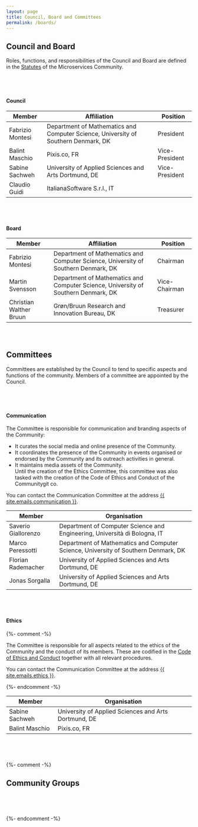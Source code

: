 ```yaml
---
layout: page
title: Council, Board and Committees
permalink: /boards/
---
```

<style>
  .ptb { margin-bottom:75px; }
</style>

<section>
<div class="container">
<div class="section-title" markdown="1">
<h2>Council and Board</h2>
</div>
<p class="ptb">Roles, functions, and responsibilities of the Council and Board are defined in the <a href="/statutes/">Statutes</a> of the Microservices Community.</p>


<h4>Council</h4>
<table class="table text-left ptb">
  <thead>
    <tr>
      <th scope="col">Member</th>
      <th scope="col">Affiliation</th>
      <th scope="col">Position</th>
    </tr>
  </thead>
  <tbody>
    <tr>
      <td>Fabrizio Montesi</td>
      <td>Department of Mathematics and Computer Science, University of Southern Denmark, DK</td>
      <td>President</td>
    </tr>
    <tr>
      <td>Balint Maschio</td>
      <td>Pixis.co, FR</td>
      <td>Vice-President</td>
    </tr>
    <tr>
      <td>Sabine Sachweh</td>
      <td>University of Applied Sciences and Arts Dortmund, DE</td>
      <td>Vice-President</td>
    </tr>
    <tr>
      <td>Claudio Guidi</td>
      <td>ItalianaSoftware S.r.l., IT</td>
      <td></td>
    </tr>
  </tbody>
</table>

<h4>Board</h4>
<table class="table text-left ptb">
  <thead>
    <tr>
      <th scope="col">Member</th>
      <th scope="col">Affiliation</th>
      <th scope="col">Position</th>
    </tr>
  </thead>
  <tbody>
    <tr>
      <td>Fabrizio Montesi</td>
      <td>Department of Mathematics and Computer Science, University of Southern Denmark, DK</td>
      <td>Chairman</td>
    </tr>
    <tr>
      <td>Martin Svensson</td>
      <td>Department of Mathematics and Computer Science, University of Southern Denmark, DK</td>
      <td>Vice-Chairman</td>
    </tr>
    <tr>
      <td>Christian Walther Bruun</td>
      <td>Grøn/Bruun Research and Innovation Bureau, DK</td>
      <td>Treasurer</td>
    </tr>
  </tbody>
</table>

</div>
</section>

<section>
<div class="container">
<div class="section-title" markdown="1">
<h2>Committees</h2>
</div>
<p class="ptb">Committees are established by the Council to tend to specific aspects and functions of the community. Members of a committee are appointed by the Council.</p>

<h4>Communication</h4>

<p>
The Committee is responsible for communication and branding aspects of the Community:
<ul>
<li>It curates the social media and online presence of the Community.</li>
<li>It coordinates the presence of the Community in events organised or endorsed by the Community and its outreach activities in general.</li>
<li>It maintains media assets of the Community.</li>
Until the creation of the Ethics Committee, this committee was also tasked with the creation of the Code of Ethics and Conduct of the Communitygit co. 
</ul>
</p>

<p>
You can contact the Communication Committee at the address <a href="mailto:{{ site.emails.communication }}?subject=Inquiry to the Communication Group of the Microservices Community">{{ site.emails.communication }}</a>.
</p>

<table class="table text-left ptb">
  <thead>
    <tr>
      <th scope="col">Member</th>
      <th scope="col">Organisation</th>
    </tr>
  </thead>
  <tbody>
    <tr>
      <td>Saverio Giallorenzo</td>
      <td>Department of Computer Science and Engineering, Università di Bologna, IT</td>
    </tr>
    <tr>
      <td>Marco Peressotti</td>
      <td>Department of Mathematics and Computer Science, University of Southern Denmark, DK</td>
    </tr>
    <tr>
      <td>Florian Rademacher</td>
      <td>University of Applied Sciences and Arts Dortmund, DE</td>
    </tr>
    <tr>
      <td>Jonas Sorgalla</td>
      <td>University of Applied Sciences and Arts Dortmund, DE</td>
    </tr>
  </tbody>
</table>

<h4>Ethics</h4>
{%- comment -%}
<p>
The Committee is responsible for all aspects related to the ethics of the Community and the conduct of its members.
These are codified in the <a href="/coc/">Code of Ethics and Conduct</a> together with all relevant procedures.
</p>

<p>
You can contact the Communication Committee at the address <a href="mailto:{{ site.emails.ethics }}?subject=Inquiry to the Communication Group of the Microservices Community">{{ site.emails.ethics }}</a>.
</p>
{%- endcomment -%}

<table class="table text-left ptb">
  <thead>
    <tr>
      <th scope="col">Member</th>
      <th scope="col">Organisation</th>
    </tr>
  </thead>
  <tbody>
    <tr>
      <td>Sabine Sachweh</td>
      <td>University of Applied Sciences and Arts Dortmund, DE</td>
    </tr>
    <tr>
      <td>Balint Maschio</td>
      <td>Pixis.co, FR</td>
    </tr>
  </tbody>
</table>

</div>
</section>

{%- comment -%}
<section>
<div class="container">
<div class="section-title" markdown="1">
<h2 class="ptb">Community Groups</h2>
</div>

</div>
</section>
{%- endcomment -%}
